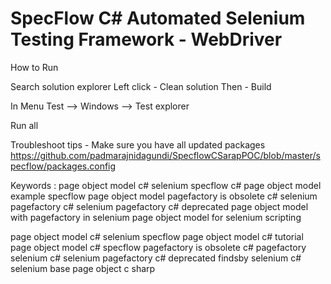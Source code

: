 # SpecFlow C# Automated Selenium Testing Framework - WebDriver

How to Run

Search solution explorer 
Left click - Clean solution
Then - Build

In Menu
Test --> Windows --> Test explorer

Run all


Troubleshoot tips - Make sure you have all updated packages https://github.com/padmarajnidagundi/SpecflowCSarapPOC/blob/master/specflow/packages.config


Keywords : page object model c# selenium specflow
c# page object model example
specflow page object model
pagefactory is obsolete c#
selenium pagefactory c#
selenium pagefactory c# deprecated
page object model with pagefactory in selenium
page object model for selenium scripting

page object model c# selenium specflow
page object model c# tutorial
page object model c# specflow
pagefactory is obsolete c#
pagefactory selenium c#
selenium pagefactory c# deprecated
findsby selenium c#
selenium base page object c sharp

